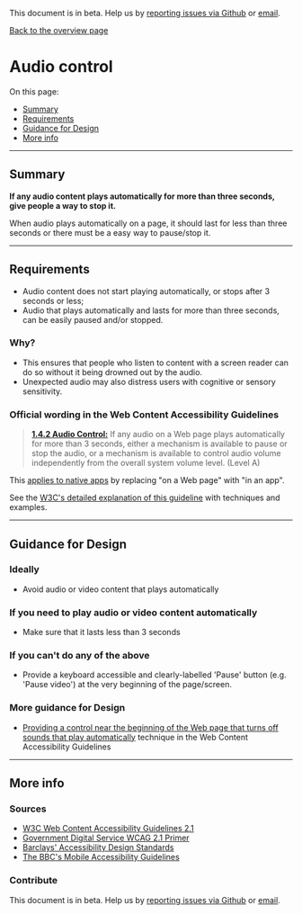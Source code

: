 This document is in beta. Help us by [reporting issues via Github](https://github.com/jfhector/accessibility-guidelines) or [email](mailto:jeanfrancois.hector@googlemail.com).

[Back to the overview page](./../index.html)

# Audio control

On this page:

- [Summary](#summary)
- [Requirements](#requirements)
- [Guidance for Design](#guidance-for-design)
- [More info](#more-info)

---

## Summary

**If any audio content plays automatically for more than three seconds, give people a way to stop it.**

When audio plays automatically on a page, it should last for less than three seconds or there must be a easy way to pause/stop it.

---

## Requirements

- Audio content does not start playing automatically, or stops after 3 seconds or less;
- Audio that plays automatically and lasts for more than three seconds, can be easily paused and/or stopped.

### Why?

- This ensures that people who listen to content with a screen reader can do so without it being drowned out by the audio.
- Unexpected audio may also distress users with cognitive or sensory sensitivity.

### Official wording in the Web Content Accessibility Guidelines

> [**1.4.2 Audio Control:**](https://www.w3.org/TR/UNDERSTANDING-WCAG20/visual-audio-contrast-dis-audio.html) If any audio on a Web page plays automatically for more than 3 seconds, either a mechanism is available to pause or stop the audio, or a mechanism is available to control audio volume independently from the overall system volume level. (Level A)

This [applies to native apps](https://www.w3.org/TR/wcag2ict/#visual-audio-contrast-dis-audio) by replacing "on a Web page" with "in an app".

See the [W3C's detailed explanation of this guideline](https://www.w3.org/TR/UNDERSTANDING-WCAG20/visual-audio-contrast-dis-audio.html) with techniques and examples.

---

## Guidance for Design

### Ideally

- Avoid audio or video content that plays automatically

### If you need to play audio or video content automatically

- Make sure that it lasts less than 3 seconds

### If you can't do any of the above

- Provide a keyboard accessible and clearly-labelled 'Pause' button (e.g. 'Pause video') at the very beginning of the page/screen.

### More guidance for Design

- [Providing a control near the beginning of the Web page that turns off sounds that play automatically](https://www.w3.org/TR/WCAG20-TECHS/G170.html) technique in the Web Content Accessibility Guidelines

---

## More info

### Sources

- [W3C Web Content Accessibility Guidelines 2.1](https://www.w3.org/TR/WCAG21/)
- [Government Digital Service WCAG 2.1 Primer](https://alphagov.github.io/wcag-primer/)
- [Barclays' Accessibility Design Standards](https://home.barclays/who-we-are/our-suppliers/our-requirements-of-external-suppliers/)
- [The BBC's Mobile Accessibility Guidelines](https://www.bbc.co.uk/guidelines/futuremedia/accessibility/mobile/summary)

### Contribute

This document is in beta. Help us by [reporting issues via Github](https://github.com/jfhector/accessibility-guidelines) or [email](mailto:jeanfrancois.hector@googlemail.com).
